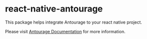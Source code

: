 # react-native-antourage

This package helps integrate Antourage to your react native project.

Please visit [Antourage Documentation](https://antourage.github.io) for more information.
